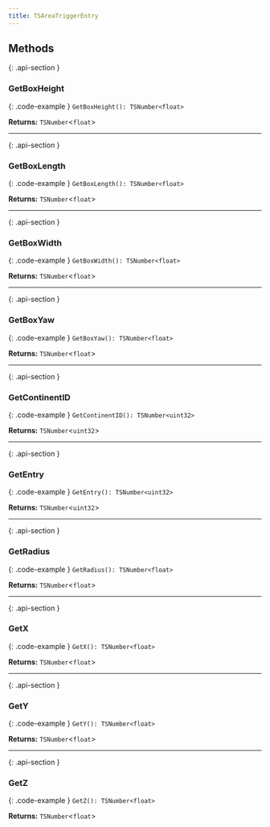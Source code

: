 ```yaml
---
title: TSAreaTriggerEntry
---
```



## Methods

{: .api-section }
### GetBoxHeight

{: .code-example }
`GetBoxHeight(): TSNumber<float>`

**Returns:** 
`TSNumber`<`float`\>

___

{: .api-section }
### GetBoxLength

{: .code-example }
`GetBoxLength(): TSNumber<float>`

**Returns:** 
`TSNumber`<`float`\>

___

{: .api-section }
### GetBoxWidth

{: .code-example }
`GetBoxWidth(): TSNumber<float>`

**Returns:** 
`TSNumber`<`float`\>

___

{: .api-section }
### GetBoxYaw

{: .code-example }
`GetBoxYaw(): TSNumber<float>`

**Returns:** 
`TSNumber`<`float`\>

___

{: .api-section }
### GetContinentID

{: .code-example }
`GetContinentID(): TSNumber<uint32>`

**Returns:** 
`TSNumber`<`uint32`\>

___

{: .api-section }
### GetEntry

{: .code-example }
`GetEntry(): TSNumber<uint32>`

**Returns:** 
`TSNumber`<`uint32`\>

___

{: .api-section }
### GetRadius

{: .code-example }
`GetRadius(): TSNumber<float>`

**Returns:** 
`TSNumber`<`float`\>

___

{: .api-section }
### GetX

{: .code-example }
`GetX(): TSNumber<float>`

**Returns:** 
`TSNumber`<`float`\>

___

{: .api-section }
### GetY

{: .code-example }
`GetY(): TSNumber<float>`

**Returns:** 
`TSNumber`<`float`\>

___

{: .api-section }
### GetZ

{: .code-example }
`GetZ(): TSNumber<float>`

**Returns:** 
`TSNumber`<`float`\>

